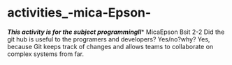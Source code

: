 # activities_-mica-Epson-
*****This activity is for the subject programmingII******
MicaEpson Bsit 2-2
Did the git hub is useful to the programers and developers? Yes/no?why?
Yes, because Git keeps track of changes and allows teams to collaborate on complex systems from far.
